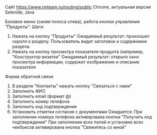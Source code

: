 Сайт https://www.rmteam.ru/routing/public
Chrome, актуальная версия
Selenide, Java

Боковое меню (синяя полоса слева), работа кнопки управления "Продукты":
Шаги:
1. Нажать на кнопку "Продукты"
Ожидаемый результат: произошел скролл к разделу. Пользователь видит заголовок и содержимое раздела.
2. Нажать на кнопку просмотра показателя продукта (например, "Конструктор визитки"
Ожидаемый результат: открыто окно просмотра информации, содержит изображение и описание показателя

Форма обратной связи
1. В разделе "Контакты" нажать кнопку "Связаться с нами"
2. Заполнить ФИО
3. Заполнить email (формат <text>@<text>)
4. Заполнить номер телефона
5. Заполнить код подтверждения
6. Установить отметки согласия с документами
Ожидается:
При заполнении номера телефона активирована кнопка "Получить код подтверждения"
При заполнении всех полей и установке всех чекбоксов активирована кнопка "Свяжитесь со мной"
